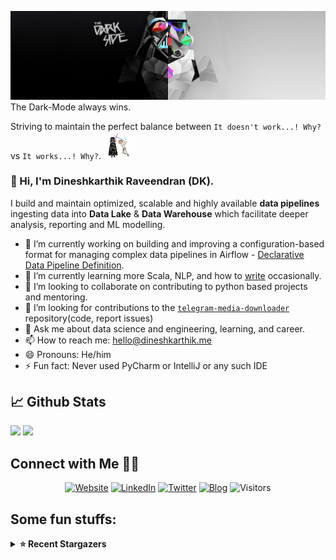 ![](https://github.com/Dineshkarthik/Dineshkarthik/blob/master/assets/cover.jpg)
The Dark-Mode always wins.

Striving to maintain the perfect balance between `It doesn't work...! Why?` vs `It works...! Why?`. <img src="https://github.com/Dineshkarthik/Dineshkarthik/blob/master/assets/starwars_fight.gif" width="50">


### 👋 Hi, I'm Dineshkarthik Raveendran (DK).

I build and maintain optimized, scalable and highly available **data pipelines** ingesting data into **Data Lake** & **Data Warehouse** which facilitate deeper analysis, reporting and ML modelling.


- 🔭 I’m currently working on building and improving a configuration-based format for managing complex data pipelines in Airflow - [Declarative Data Pipeline Definition](https://www.thoughtworks.com/de/radar/techniques?blipid=202005084).
- 🌱 I’m currently learning more Scala, NLP, and how to [write](https://medium.com/@dineshkarthik.r) occasionally.
- 👯 I’m looking to collaborate on contributing to python based projects and mentoring.
- 🤔 I’m looking for contributions to the [`telegram-media-downloader`](https://github.com/Dineshkarthik/telegram_media_downloader) repository(code, report issues) 
- 💬 Ask me about data science and engineering, learning, and career.
- 📫 How to reach me: [hello@dineshkarthik.me](mailto:hello@dineshkarthik.me)
- 😄 Pronouns: He/him
- ⚡ Fun fact: Never used PyCharm or IntelliJ or any such IDE

## 📈 Github Stats
<img height="180em" src="https://github-readme-stats.vercel.app/api?username=Dineshkarthik&show_icons=true&hide_border=true&&count_private=true&include_all_commits=true" />
<img height="180em" src="https://github-readme-streak-stats.herokuapp.com/?user=Dineshkarthik&hide_border=true" />
  
## Connect with Me 🤝🏻

<p align="center">
<a href="https://dineshkarthik.me"><img alt="Website" src="https://img.shields.io/badge/Website-dineshkarthik.me-blue?style=flat&logo=google-chrome"></a>
<a href="https://www.linkedin.com/in/dineshkarthik-r/"><img alt="LinkedIn" src="https://img.shields.io/badge/LinkedIN-Dineshkarthik%20Raveendran-blue?style=flat&logo=linkedin"></a>
<a href="https://twitter.com/Dineshkarthik_R"><img alt="Twitter" src="https://img.shields.io/badge/Twitter-Dineshkarthik%20R-blue?style=flat&logo=twitter"></a>
<a href="https://medium.com/@dineshkarthik.r"><img alt="Blog" src="https://img.shields.io/badge/Medium-Dineshkarthik%20Raveendran-blue?style=flat&logo=medium"></a>
<img alt="Visitors" src="https://visitor-badge.laobi.icu/badge?page_id=Dineshkarthik">
</p>


## Some fun stuffs:

<details>
  <summary><b>⭐ Recent Stargazers</b></summary>
  <table cellspacing="0" cellpadding="0" style="border: none;">
    <tbody cellspacing="0" cellpadding="0" style="border: none;">
      <tr style="border: none;">
        <td style="border: none">
          <a href="https://github.com/MikhailovDaniil">
            <img
              style="border-radius: 50%;"
              align="left"
              src="https://avatars.githubusercontent.com/u/96633238?u=8ca697a02ee502fb3be196ab1cba3a3b8819e9c4&v=4"
              width="96"
              height="65"
            />
          </a>
        </td>
        <td style="border: none">
          <div>
            <a href="https://github.com/MikhailovDaniil">Daniil Mikhailov</a> 
            starred <a href="https://github.com/Dineshkarthik/telegram_media_downloader">telegram_media_downloader</a>
          </div>
          <div>
            User Bio:  MSU (Moscow, Russia) second year student | 

 Economics
|   
Python, R
          </div>
        </td>
      </tr>
      <tr style="border: none;">
        <td style="border: none">
          <a href="https://github.com/TirionFordring">
            <img
              style="border-radius: 50%;"
              align="left"
              src="https://avatars.githubusercontent.com/u/18741238?v=4"
              width="96"
              height="65"
            />
          </a>
        </td>
        <td style="border: none">
          <div>
            <a href="https://github.com/TirionFordring">TirionFordring</a> 
            starred <a href="https://github.com/Dineshkarthik/telegram_media_downloader">telegram_media_downloader</a>
          </div>
          <div>
            User Bio: Nothing to 👀 here , no bio...!!
          </div>
        </td>
      </tr>
      <tr style="border: none;">
        <td style="border: none">
          <a href="https://github.com/Phoenix-Pl">
            <img
              style="border-radius: 50%;"
              align="left"
              src="https://avatars.githubusercontent.com/u/59058387?v=4"
              width="96"
              height="65"
            />
          </a>
        </td>
        <td style="border: none">
          <div>
            <a href="https://github.com/Phoenix-Pl">Phoenix-Pl</a> 
            starred <a href="https://github.com/Dineshkarthik/telegram_media_downloader">telegram_media_downloader</a>
          </div>
          <div>
            User Bio: Nothing to 👀 here , no bio...!!
          </div>
        </td>
      </tr>
      <tr style="border: none;">
        <td style="border: none">
          <a href="https://github.com/AlfiyaZi">
            <img
              style="border-radius: 50%;"
              align="left"
              src="https://avatars.githubusercontent.com/u/2064644?u=a667bc23fc9fd780b68624225e1baeb62b050068&v=4"
              width="96"
              height="65"
            />
          </a>
        </td>
        <td style="border: none">
          <div>
            <a href="https://github.com/AlfiyaZi">Ziganshina Alfiya</a> 
            starred <a href="https://github.com/Dineshkarthik/telegram_media_downloader">telegram_media_downloader</a>
          </div>
          <div>
            User Bio: per aspera ad astra
          </div>
        </td>
      </tr>
      <tr style="border: none;">
        <td style="border: none">
          <a href="https://github.com/Affee">
            <img
              style="border-radius: 50%;"
              align="left"
              src="https://avatars.githubusercontent.com/u/20198886?u=2d7734c9a13aa45d5df2c68ba8bc427c4d82ec6a&v=4"
              width="96"
              height="65"
            />
          </a>
        </td>
        <td style="border: none">
          <div>
            <a href="https://github.com/Affee">Affee</a> 
            starred <a href="https://github.com/Dineshkarthik/telegram_media_downloader">telegram_media_downloader</a>
          </div>
          <div>
            User Bio: I wish nothing but the best For you too.Don't forget me I beg....
          </div>
        </td>
      </tr>
      <tr style="border: none;">
        <td style="border: none">
          <a href="https://github.com/linkandgate">
            <img
              style="border-radius: 50%;"
              align="left"
              src="https://avatars.githubusercontent.com/u/50959114?u=07b5758980bae4624d2a7dc2acfbb66fb7785270&v=4"
              width="96"
              height="65"
            />
          </a>
        </td>
        <td style="border: none">
          <div>
            <a href="https://github.com/linkandgate">link与门</a> 
            starred <a href="https://github.com/Dineshkarthik/telegram_media_downloader">telegram_media_downloader</a>
          </div>
          <div>
            User Bio: Nothing to 👀 here , no bio...!!
          </div>
        </td>
      </tr>
      <tr style="border: none;">
        <td style="border: none">
          <a href="https://github.com/iuunhao">
            <img
              style="border-radius: 50%;"
              align="left"
              src="https://avatars.githubusercontent.com/u/7666692?u=ae3214a3c9d95ca20d14c514c0d04f8aa9d8e3d1&v=4"
              width="96"
              height="65"
            />
          </a>
        </td>
        <td style="border: none">
          <div>
            <a href="https://github.com/iuunhao">Nil</a> 
            starred <a href="https://github.com/Dineshkarthik/telegram_media_downloader">telegram_media_downloader</a>
          </div>
          <div>
            User Bio: Web Developer
          </div>
        </td>
      </tr>
      <tr style="border: none;">
        <td style="border: none">
          <a href="https://github.com/dkibui">
            <img
              style="border-radius: 50%;"
              align="left"
              src="https://avatars.githubusercontent.com/u/20287372?u=497aa503fd7b00614963436cd0a8bf871d38e83b&v=4"
              width="96"
              height="65"
            />
          </a>
        </td>
        <td style="border: none">
          <div>
            <a href="https://github.com/dkibui">dke</a> 
            starred <a href="https://github.com/Dineshkarthik/codility-training">codility-training</a>
          </div>
          <div>
            User Bio: I am a fullstack developer based in Nairobi Kenya using the Python and Javascript stack. #Django #Nodejs #Express #SvelteKit #Postgres #Mongodb
          </div>
        </td>
      </tr>
      <tr style="border: none;">
        <td style="border: none">
          <a href="https://github.com/Notaghost9997">
            <img
              style="border-radius: 50%;"
              align="left"
              src="https://avatars.githubusercontent.com/u/65109659?v=4"
              width="96"
              height="65"
            />
          </a>
        </td>
        <td style="border: none">
          <div>
            <a href="https://github.com/Notaghost9997">Notaghost9997</a> 
            starred <a href="https://github.com/Dineshkarthik/telegram_media_downloader">telegram_media_downloader</a>
          </div>
          <div>
            User Bio: Nothing to 👀 here , no bio...!!
          </div>
        </td>
      </tr>
      <tr style="border: none;">
        <td style="border: none">
          <a href="https://github.com/Ooo0xffooO">
            <img
              style="border-radius: 50%;"
              align="left"
              src="https://avatars.githubusercontent.com/u/126054063?u=3888636e624dab03530df8318e1c0079516e166e&v=4"
              width="96"
              height="65"
            />
          </a>
        </td>
        <td style="border: none">
          <div>
            <a href="https://github.com/Ooo0xffooO">0xff</a> 
            starred <a href="https://github.com/Dineshkarthik/telegram_media_downloader">telegram_media_downloader</a>
          </div>
          <div>
            User Bio: I'm a student currently learning python and c++.
          </div>
        </td>
      </tr>
      </tbody>
  </table>
</details>